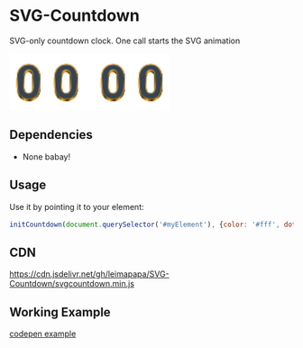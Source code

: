 # SVG-Countdown
SVG-only countdown clock. One call starts the SVG animation

<img src="30sec.svg" title="High noon example" height="100px">

## Dependencies

* None babay!


## Usage
Use it by pointing it to your element:

```javascript
initCountdown(document.querySelector('#myElement'), {color: '#fff', dotColor: '#fff', sec: 30}));
```

## CDN
https://cdn.jsdelivr.net/gh/leimapapa/SVG-Countdown/svgcountdown.min.js


## Working Example
[codepen example](https://codepen.io/leimapapa/pen/KKYGaOJ)
